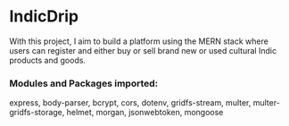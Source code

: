 # IndicDrip
With this project, I aim to build a platform using the MERN stack where users can register and either buy or sell brand new or used cultural Indic products and goods.

### Modules and Packages imported:
express, body-parser, bcrypt, cors, dotenv, gridfs-stream, multer, multer-gridfs-storage, helmet, morgan, jsonwebtoken, mongoose  